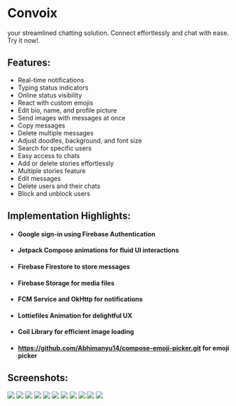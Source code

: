 # Convoix

your streamlined chatting solution. Connect effortlessly and chat with ease. Try it now!.

## Features:
- Real-time notifications
- Typing status indicators
- Online status visibility
- React with custom emojis
- Edit bio, name, and profile picture
- Send images with messages at once
- Copy messages
- Delete multiple messages
- Adjust doodles, background, and font size
- Search for specific users
- Easy access to chats
- Add or delete stories effortlessly
- Multiple stories feature
- Edit messages
- Delete users and their chats
- Block and unblock users
## Implementation Highlights:

- #### Google sign-in using Firebase Authentication
- #### Jetpack Compose animations for fluid UI interactions
- #### Firebase Firestore to store messages
- #### Firebase Storage for media files
- #### FCM Service and OkHttp for notifications
- #### Lottiefiles Animation for delightful UX
- #### Coil Library for efficient image loading
- #### https://github.com/Abhimanyu14/compose-emoji-picker.git for emoji picker

## Screenshots:
![](https://imgur.com/6CiSBj8l.png)
![](https://imgur.com/cAshImdl.png)
![](https://imgur.com/xCL2oA1l.png)
![](https://imgur.com/zgL2ogPl.png)
![](https://imgur.com/Cr1cSLBl.png)
![](https://imgur.com/UyYt5eKl.png)
![](https://imgur.com/GrUnBzXl.png)
![](https://imgur.com/VbrExTYl.png)
![](https://imgur.com/LTDajbHl.png)
![](https://imgur.com/vWytN5Bl.png)
![](https://imgur.com/hTFpbgrl.png)
